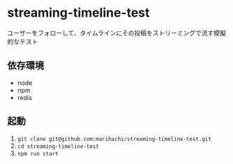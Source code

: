 # streaming-timeline-test
ユーザーをフォローして、タイムラインにその投稿をストリーミングで流す模擬的なテスト

## 依存環境
- node
- npm
- redis

## 起動
1. `git clone git@github.com:marihachi/streaming-timeline-test.git`
2. `cd streaming-timeline-test`
3. `npm run start`
